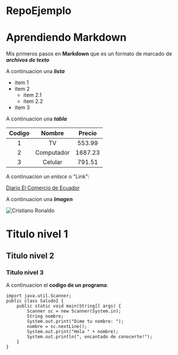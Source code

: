 # RepoEjemplo
# Aprendiendo Markdown

Mis primeros pasos en **Markdown** que es un formato de marcado de ***archivos de texto***

A continuacion una ___lista___

* item 1
* item 2
    * item 2.1
    * item 2.2
* item 3

A continuacion una ___tabla___

| Codigo | Nombre | Precio |
| :-: | :-: | :-: |
| 1 | TV | 553.99 |
| 2 | Computador | 1687.23 |
| 3 | Celular | 791.51 |

A continuacion un _enlace_ o "Link":

[Diario El Comercio de Ecuador](https://www.elcomercio.com/actualidad/politica/investigan-intento-de-envenenamiento-presidente-daniel-noboa-babahoyo/)

A continuacion una ___Imagen___

![Cristiano Ronaldo](https://encrypted-tbn0.gstatic.com/images?q=tbn:ANd9GcQns-JHntvTpHKdCkOgcL7vviPQ5lnQNZiTvA&s)

# Titulo nivel 1
## Titulo nivel 2
### Titulo nivel 3

A continuacion el **codigo de un programa**:
```
import java.util.Scanner;
public class Saludo2 {
	public static void main(String[] args) {
		Scanner sc = new Scanner(System.in);
		String nombre;
		System.out.print("Dime tu nombre: ");
		nombre = sc.nextLine();
		System.out.print("Hola " + nombre);
		System.out.println(", encantado de conocerte!");
	}
}
